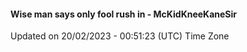 #### Wise man says only fool rush in - McKidKneeKaneSir
Updated on 20/02/2023 - 00:51:23 (UTC) Time Zone
